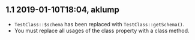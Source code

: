 ## 1.1 2019-01-10T18:04, aklump

* `TestClass::$schema` has been replaced with `TestClass::getSchema()`.
* You must replace all usages of the class property with a class method.
